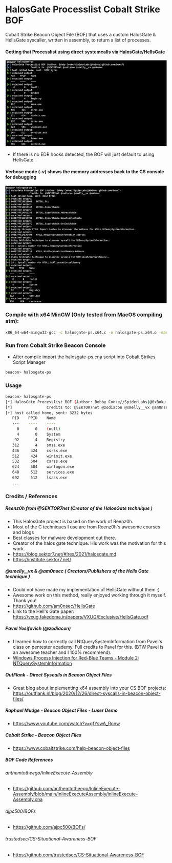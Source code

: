 # HalosGate Processlist Cobalt Strike BOF
Cobalt Strike Beacon Object File (BOF) that uses a custom HalosGate & HellsGate syscaller, written in assembly, to return a list of processes.

#### Getting that Processlist using direct systemcalls via HalosGate/HellsGate
![](/images/hgps1.png)
+ If there is no EDR hooks detected, the BOF will just default to using HellsGate

#### Verbose mode (-v) shows the memory addresses back to the CS console for debugging
![](/images/hgps-verbose.png)

### Compile with x64 MinGW (Only tested from MacOS compiling atm):
```bash
x86_64-w64-mingw32-gcc -c halosgate-ps.x64.c -o halosgate-ps.x64.o -masm=intel
```
### Run from Cobalt Strike Beacon Console
+ After compile import the halosgate-ps.cna script into Cobalt Strikes Script Manager
```bash
beacon> halosgate-ps
```

### Usage
```bash
beacon> halosgate-ps
[*] HalosGate Processlist BOF (Author: Bobby Cooke//SpiderLabs|@0xBoku|github.com/boku7)
[*]               Credits to: @SEKTOR7net @zodiacon @smelly__vx @am0nsec
[+] host called home, sent: 3232 bytes
   PID    PPID    Name
   ---    ----    ----
     0       0    (null)
     4       0    System
    92       4    Registry
   312       4    smss.exe
   436     424    csrss.exe
   512     424    wininit.exe
   532     504    csrss.exe
   624     504    winlogon.exe
   648     512    services.exe
   692     512    lsass.exe
   ...
```


### Credits / References
##### Reenz0h from @SEKTOR7net (Creator of the HalosGate technique )
  + This HalosGate project is based on the work of Reenz0h.
  + Most of the C techniques I use are from Reenz0h's awesome courses and blogs 
  + Best classes for malware development out there.
  + Creator of the halos gate technique. His work was the motivation for this work.
  + https://blog.sektor7.net/#!res/2021/halosgate.md 
  + https://institute.sektor7.net/
##### @smelly__vx & @am0nsec ( Creators/Publishers of the Hells Gate technique )
  + Could not have made my implementation of HellsGate without them :)
  + Awesome work on this method, really enjoyed working through it myself. Thank you!
  + https://github.com/am0nsec/HellsGate 
  + Link to the Hell's Gate paper: https://vxug.fakedoma.in/papers/VXUG/Exclusive/HellsGate.pdf
##### Pavel Yosifovich (@zodiacon)
  + I learned how to correctly call NtQuerySystemInformation from Pavel's class on pentester academy. Full credits to Pavel for this. (BTW Pavel is an awesome teacher and I 100% recommend).
  + [Windows Process Injection for Red-Blue Teams - Module 2: NTQuerySystemInformation](https://www.pentesteracademy.com/video?id=1634)
##### OutFlank - Direct Syscalls in Beacon Object Files
  + Great blog about implementing x64 assembly into your CS BOF projects: https://outflank.nl/blog/2020/12/26/direct-syscalls-in-beacon-object-files/
##### Raphael Mudge - Beacon Object Files - Luser Demo
+ https://www.youtube.com/watch?v=gfYswA_Ronw
##### Cobalt Strike - Beacon Object Files
+ https://www.cobaltstrike.com/help-beacon-object-files
##### BOF Code References
###### anthemtotheego/InlineExecute-Assembly
+ https://github.com/anthemtotheego/InlineExecute-Assembly/blob/main/inlineExecuteAssembly/inlineExecute-Assembly.cna
###### ajpc500/BOFs
+ https://github.com/ajpc500/BOFs/
###### trustedsec/CS-Situational-Awareness-BOF
+ https://github.com/trustedsec/CS-Situational-Awareness-BOF
